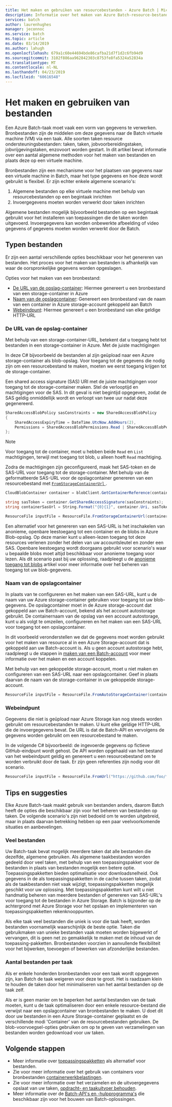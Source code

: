 ```yaml
---
title: Het maken en gebruiken van resourcebestanden - Azure Batch | Microsoft Docs
description: Informatie over het maken van Azure Batch-resource-bestanden van verschillende invoerbronnen.
services: batch
author: laurenhughes
manager: jeconnoc
ms.service: batch
ms.topic: article
ms.date: 03/14/2019
ms.author: lahugh
ms.openlocfilehash: 679a1c60e44694bde86cafba21d7f1d2c6fb94d9
ms.sourcegitcommit: 3102f886aa962842303c8753fe8fa5324a52834a
ms.translationtype: MT
ms.contentlocale: nl-NL
ms.lasthandoff: 04/23/2019
ms.locfileid: "60616548"
---
```

# <a name="creating-and-using-resource-files"></a>Het maken en gebruiken van bestanden

Een Azure Batch-taak moet vaak een vorm van gegevens te verwerken. Bronbestanden zijn de middelen om deze gegevens naar de Batch virtuele machine (VM) via een taak. Alle soorten taken resource ondersteuningsbestanden: taken, taken, jobvoorbereidingstaken, jobvrijgevingstaken, enzovoort worden gestart. In dit artikel bevat informatie over een aantal algemene methoden voor het maken van bestanden en plaats deze op een virtuele machine.  

Bronbestanden zijn een mechanisme voor het plaatsen van gegevens naar een virtuele machine in Batch, maar het type gegevens en hoe deze wordt gebruikt is flexibel. Er zijn echter enkele algemene scenario's:

1. Algemene bestanden op elke virtuele machine met behulp van resourcebestanden op een begintaak inrichten
1. Invoergegevens moeten worden verwerkt door taken inrichten

Algemene bestanden mogelijk bijvoorbeeld bestanden op een begintaak gebruikt voor het installeren van toepassingen die de taken worden uitgevoerd. Invoergegevens kan worden onbewerkte afbeelding of video gegevens of gegevens moeten worden verwerkt door de Batch.

## <a name="types-of-resource-files"></a>Typen bestanden

Er zijn een aantal verschillende opties beschikbaar voor het genereren van bestanden. Het proces voor het maken van bestanden is afhankelijk van waar de oorspronkelijke gegevens worden opgeslagen.

Opties voor het maken van een bronbestand:

- [De URL van de opslag-container](#storage-container-url): Hiermee genereert u een bronbestand van een storage-container in Azure
- [Naam van de opslagcontainer](#storage-container-name): Genereert een bronbestand van de naam van een container in Azure storage-account gekoppeld aan Batch
- [Webeindpunt](#web-endpoint): Hiermee genereert u een bronbestand van elke geldige HTTP-URL

### <a name="storage-container-url"></a>De URL van de opslag-container

Met behulp van een storage-container-URL, betekent dat u toegang hebt tot bestanden in een storage-container in Azure. Met de juiste machtigingen

In deze C# bijvoorbeeld de bestanden al zijn geüpload naar een Azure storage-container als blob-opslag. Voor toegang tot de gegevens die nodig zijn om een resourcebestand te maken, moeten we eerst toegang krijgen tot de storage-container.

Een shared access signature (SAS) URI met de juiste machtigingen voor toegang tot de storage-container maken. Stel de verlooptijd en machtigingen voor de SAS. In dit geval is niet begintijd opgegeven, zodat de SAS geldig onmiddellijk wordt en verloopt van twee uur nadat deze gegenereerd.

```csharp
SharedAccessBlobPolicy sasConstraints = new SharedAccessBlobPolicy
{
    SharedAccessExpiryTime = DateTime.UtcNow.AddHours(2),
    Permissions = SharedAccessBlobPermissions.Read | SharedAccessBlobPermissions.List
};
```

> [!NOTE]
> Voor toegang tot de container, moet u hebben beide `Read` en `List` machtigingen, terwijl met toegang tot blob, u alleen hoeft `Read` machtiging.

Zodra de machtigingen zijn geconfigureerd, maak het SAS-token en de SAS-URL voor toegang tot de storage-container. Met behulp van de geformatteerde SAS-URL voor de opslagcontainer genereren van een resourcebestand met [ `FromStorageContainerUrl` ](https://docs.microsoft.com/dotnet/api/microsoft.azure.batch.resourcefile.fromstoragecontainerurl?view=azure-dotnet).

```csharp
CloudBlobContainer container = blobClient.GetContainerReference(containerName);

string sasToken = container.GetSharedAccessSignature(sasConstraints);
string containerSasUrl = String.Format("{0}{1}", container.Uri, sasToken);

ResourceFile inputFile = ResourceFile.FromStorageContainerUrl(containerSasUrl);
```

Een alternatief voor het genereren van een SAS-URL is het inschakelen van anonieme, openbare leestoegang tot een container en de blobs in Azure Blob-opslag. Op deze manier kunt u alleen-lezen toegang tot deze resources verlenen zonder het delen van uw accountsleutel en zonder een SAS. Openbare leestoegang wordt doorgaans gebruikt voor scenario's waar u bepaalde blobs moet altijd beschikbaar voor anonieme toegang voor lezen. Als dit scenario past bij uw oplossing, raadpleegt u de [anonieme toegang tot blobs](../storage/blobs/storage-manage-access-to-resources.md) artikel voor meer informatie over het beheren van toegang tot uw blob-gegevens.

### <a name="storage-container-name"></a>Naam van de opslagcontainer

In plaats van te configureren en het maken van een SAS-URL, kunt u de naam van uw Azure storage-container gebruiken voor toegang tot uw blob-gegevens. De opslagcontainer moet in de Azure storage-account dat gekoppeld aan uw Batch-account, bekend als het account autostorage gebruikt. De containernaam van de opslag van een account autostorage, kunt u als volgt te omzeilen, configureren en het maken van een SAS-URL voor toegang tot een opslagcontainer.

In dit voorbeeld veronderstellen we dat de gegevens moet worden gebruikt voor het maken van resource al in een Azure Storage-account dat is gekoppeld aan uw Batch-account is. Als u geen account autostorage hebt, raadpleegt u de stappen in [maken van een Batch-account](batch-account-create-portal.md) voor meer informatie over het maken en een account koppelen.

Met behulp van een gekoppelde storage-account, moet u niet maken en configureren van een SAS-URL naar een opslagcontainer. Geef in plaats daarvan de naam van de storage-container in uw gekoppelde storage-account.

```csharp
ResourceFile inputFile = ResourceFile.FromAutoStorageContainer(containerName);
```

### <a name="web-endpoint"></a>Webeindpunt

Gegevens die niet is geüpload naar Azure Storage kan nog steeds worden gebruikt om resourcebestanden te maken. U kunt elke geldige HTTP-URL die de invoergegevens bevat. De URL is dat de Batch-API en vervolgens de gegevens worden gebruikt om een resourcebestand te maken.

In de volgende C# bijvoorbeeld: de ingevoerde gegevens op fictieve GitHub-eindpunt wordt gehost. De API worden opgehaald van het bestand van het webeindpunt geldig en genereert u een resourcebestand om te worden verbruikt door de taak. Er zijn geen referenties zijn nodig voor dit scenario.

```csharp
ResourceFile inputFile = ResourceFile.FromUrl("https://github.com/foo/file.txt", filePath);
```

## <a name="tips-and-suggestions"></a>Tips en suggesties

Elke Azure Batch-taak maakt gebruik van bestanden anders, daarom Batch heeft de opties die beschikbaar zijn voor het beheren van bestanden op taken. De volgende scenario's zijn niet bedoeld om te worden uitgebreid, maar in plaats daarvan betrekking hebben op een paar veelvoorkomende situaties en aanbevelingen.

### <a name="many-resource-files"></a>Veel bestanden

Uw Batch-taak bevat mogelijk meerdere taken dat alle bestanden die dezelfde, algemene gebruiken. Als algemene taakbestanden worden gedeeld door veel taken, met behulp van een toepassingspakket voor de bestanden in plaats van bestanden mogelijk een betere optie. Toepassingspakketten bieden optimalisatie voor downloadsnelheid. Ook gegevens in de als toepassingspakketten in de cache tussen taken, zodat als de taakbestanden niet vaak wijzigt, toepassingspakketten mogelijk geschikt voor uw oplossing. Met toepassingspakketten kunt wilt u niet handmatig beheren van meerdere bestanden of genereren van SAS-URL's voor toegang tot de bestanden in Azure Storage. Batch is bijzonder op de achtergrond met Azure Storage voor het opslaan en implementeren van toepassingspakketten rekenknooppunten.

Als elke taak veel bestanden die uniek is voor die taak heeft, worden bestanden voornamelijk waarschijnlijk de beste optie. Taken die gebruikmaken van unieke bestanden vaak moeten worden bijgewerkt of vervangen, dit is geen net zo gemakkelijk te maken met de inhoud van de toepassing-pakketten. Bronbestanden voorzien in aanvullende flexibiliteit voor het bijwerken, toevoegen of bewerken van afzonderlijke bestanden.

### <a name="number-of-resource-files-per-task"></a>Aantal bestanden per taak

Als er enkele honderden bronbestanden voor een taak wordt opgegeven zijn, kan Batch de taak weigeren voor deze te groot. Het is raadzaam klein te houden de taken door het minimaliseren van het aantal bestanden op de taak zelf.

Als er is geen manier om te beperken het aantal bestanden van de taak moeten, kunt u de taak optimaliseren door een enkele resource-bestand die verwijst naar een opslagcontainer van bronbestanden te maken. U doet dit door uw bestanden in een Azure Storage-container geplaatst en de verschillende modi 'Container' van de resourcebestanden gebruiken. De blob-voorvoegsel-opties gebruiken om op te geven van verzamelingen van bestanden worden gedownload voor uw taken.

## <a name="next-steps"></a>Volgende stappen

- Meer informatie over [toepassingspakketten](batch-application-packages.md) als alternatief voor bestanden.
- Zie voor meer informatie over het gebruik van containers voor bronbestanden [containerwerkbelastingen](batch-docker-container-workloads.md).
- Zie voor meer informatie over het verzamelen en de uitvoergegevens opslaat van uw taken, [opdracht- en taakuitvoer behouden](batch-task-output.md).
- Meer informatie over de [Batch-API's en -hulpprogramma's](batch-apis-tools.md) die beschikbaar zijn voor het bouwen van Batch-oplossingen.